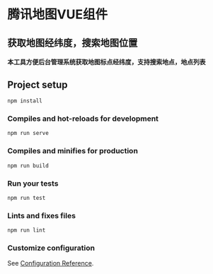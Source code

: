 # 腾讯地图VUE组件
## 获取地图经纬度，搜索地图位置
#### 本工具方便后台管理系统获取地图标点经纬度，支持搜索地点，地点列表

## Project setup
```
npm install
```

### Compiles and hot-reloads for development
```
npm run serve
```

### Compiles and minifies for production
```
npm run build
```

### Run your tests
```
npm run test
```

### Lints and fixes files
```
npm run lint
```

### Customize configuration
See [Configuration Reference](https://cli.vuejs.org/config/).
